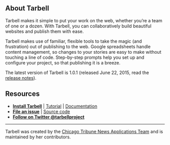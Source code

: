 ## About Tarbell

Tarbell makes it simple to put your work on the web, whether you’re a team of one or a dozen. With Tarbell, you can collaboratively build beautiful websites and publish them with ease.

Tarbell makes use of familiar, flexible tools to take the magic (and frustration) out of publishing to the web. Google spreadsheets handle content management, so changes to your stories are easy to make without touching a line of code. Step-by-step prompts help you set up and configure your project, so that publishing it is a breeze.

The latest version of Tarbell is 1.0.1 (released June 22, 2015, read the <a href="https://groups.google.com/forum/#!topic/tarbell-project/lKTIVUgf1hg">release notes</a>).

## Resources

* [**Install Tarbell**](http://tarbell.readthedocs.org/en/1.0/install.html) | [Tutorial](http://tarbell.readthedocs.org/en/1.0/tutorial.html) | [Documentation](http://tarbell.readthedocs.org)
* [**File an issue**](https://github.com/tarbell-project/tarbell/issues) | [Source code](https://github.com/tarbell-project/tarbell/)
* [**Follow on Twitter @tarbellproject**](https://twitter.com/tarbellproject) 

<hr />

Tarbell was created by the [Chicago Tribune News Applications Team](http://apps.chicagotribune.com)
and is maintained by her contributors.

